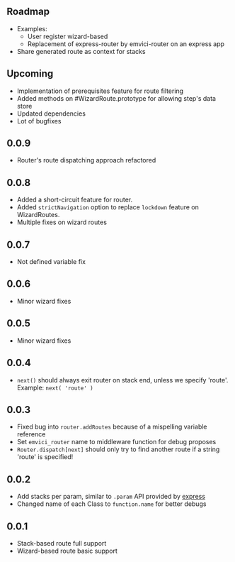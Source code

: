 ## Roadmap
- Examples:
    - User register wizard-based
    - Replacement of express-router by emvici-router on an express app
- Share generated route as context for stacks

## Upcoming
- Implementation of prerequisites feature for route filtering
- Added methods on #WizardRoute.prototype for allowing step's data store
- Updated dependencies
- Lot of bugfixes

## 0.0.9
- Router's route dispatching approach refactored

## 0.0.8
- Added a short-circuit feature for router.
- Added `strictNavigation` option to replace `lockdown` feature on WizardRoutes.
- Multiple fixes on wizard routes

## 0.0.7
- Not defined variable fix

## 0.0.6
- Minor wizard fixes

## 0.0.5
- Minor wizard fixes

## 0.0.4
- `next()` should always exit router on stack end, unless we specify 'route'.
    Example: `next( 'route' )`

## 0.0.3
- Fixed bug into `router.addRoutes` because of a mispelling variable reference
- Set `emvici_router` name to middleware function for debug proposes
- `Router.dispatch[next]` should only try to find another route if a string
'route' is specified!

## 0.0.2
- Add stacks per param, similar to `.param` API provided by [express](https://github.com/visionmedia/express)
- Changed name of each Class to `function.name` for better debugs


## 0.0.1
- Stack-based route full support
- Wizard-based route basic support
